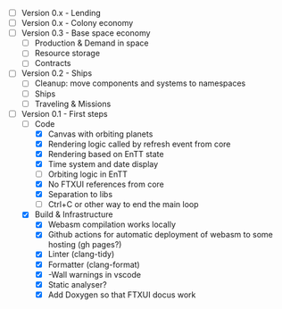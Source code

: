 - [ ] Version 0.x - Lending
- [ ] Version 0.x - Colony economy
- [ ] Version 0.3 - Base space economy
  - [ ] Production & Demand in space
  - [ ] Resource storage
  - [ ] Contracts
- [ ] Version 0.2 - Ships
  - [ ] Cleanup: move components and systems to namespaces
  - [ ] Ships
  - [ ] Traveling & Missions
- [ ] Version 0.1 - First steps
  - [ ] Code
    - [x] Canvas with orbiting planets
    - [X] Rendering logic called by refresh event from core
    - [X] Rendering based on EnTT state
    - [X] Time system and date display
    - [ ] Orbiting logic in EnTT
    - [X] No FTXUI references from core
    - [X] Separation to libs
    - [ ] Ctrl+C or other way to end the main loop
  - [X] Build & Infrastructure
    - [X] Webasm compilation works locally
    - [X] Github actions for automatic deployment of webasm to some hosting (gh pages?)
    - [X] Linter (clang-tidy)
    - [X] Formatter (clang-format)
    - [X] -Wall warnings in vscode
    - [X] Static analyser? 
    - [X] Add Doxygen so that FTXUI docus work
